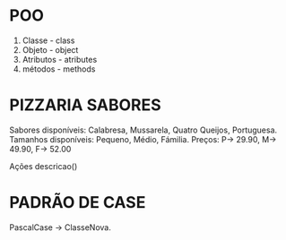 # POO
1. Classe - class
2. Objeto - object
3. Atributos - atributes
4. métodos - methods

# PIZZARIA SABORES
Sabores disponíveis: Calabresa, Mussarela, Quatro Queijos, Portuguesa.
Tamanhos disponíveis: Pequeno, Médio, Fámilia.
Preços: P-> 29.90, M-> 49.90, F-> 52.00

Ações
descricao()

# PADRÃO DE CASE
PascalCase -> ClasseNova.